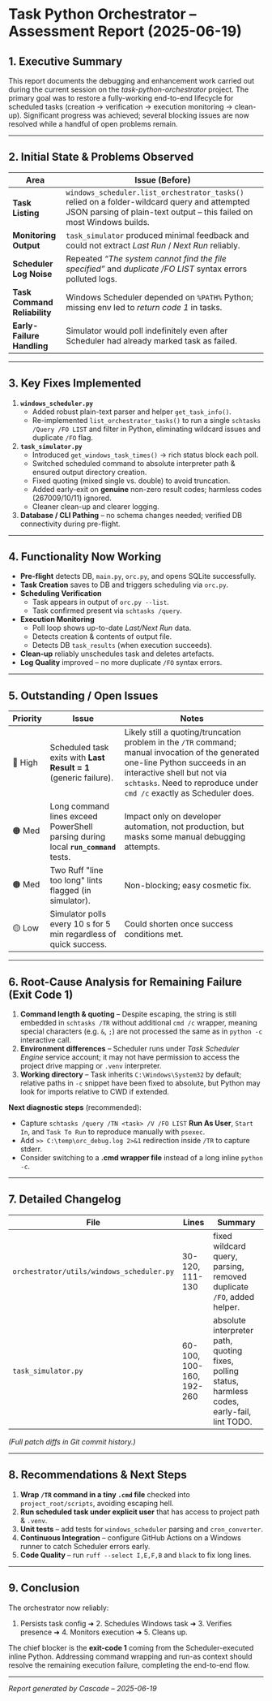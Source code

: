# Task Python Orchestrator – Assessment Report (2025-06-19)

## 1. Executive Summary
This report documents the debugging and enhancement work carried out during the current
session on the *task-python-orchestrator* project.  The primary goal was to restore a
fully-working end-to-end lifecycle for scheduled tasks (creation → verification →
execution monitoring → clean-up).  Significant progress was achieved; several blocking
issues are now resolved while a handful of open problems remain.

---

## 2. Initial State & Problems Observed
| Area | Issue (Before) |
|------|----------------|
| **Task Listing** | `windows_scheduler.list_orchestrator_tasks()` relied on a folder-wildcard query and attempted JSON parsing of plain-text output – this failed on most Windows builds. |
| **Monitoring Output** | `task_simulator` produced minimal feedback and could not extract *Last Run* / *Next Run* reliably. |
| **Scheduler Log Noise** | Repeated *“The system cannot find the file specified”* and *duplicate /FO LIST* syntax errors polluted logs. |
| **Task Command Reliability** | Windows Scheduler depended on `%PATH%` Python; missing env led to *return code 1* in tasks. |
| **Early-Failure Handling** | Simulator would poll indefinitely even after Scheduler had already marked task as failed. |

---

## 3. Key Fixes Implemented
1. **`windows_scheduler.py`**
   * Added robust plain-text parser and helper `get_task_info()`.
   * Re-implemented `list_orchestrator_tasks()` to run a single `schtasks /Query /FO LIST` and filter in Python, eliminating wildcard issues and duplicate `/FO` flag.
2. **`task_simulator.py`**
   * Introduced `get_windows_task_times()` → rich status block each poll.
   * Switched scheduled command to absolute interpreter path & ensured output directory creation.
   * Fixed quoting (mixed single vs. double) to avoid truncation.
   * Added early-exit on **genuine** non-zero result codes; harmless codes (267009/10/11) ignored.
   * Cleaner clean-up and clearer logging.
3. **Database / CLI Pathing** – no schema changes needed; verified DB connectivity during pre-flight.

---

## 4. Functionality Now Working
* **Pre-flight** detects DB, `main.py`, `orc.py`, and opens SQLite successfully.
* **Task Creation** saves to DB and triggers scheduling via `orc.py`.
* **Scheduling Verification**
  * Task appears in output of `orc.py --list`.
  * Task confirmed present via `schtasks /query`.
* **Execution Monitoring**
  * Poll loop shows up-to-date *Last/Next Run* data.
  * Detects creation & contents of output file.
  * Detects DB `task_results` (when execution succeeds).
* **Clean-up** reliably unschedules task and deletes artefacts.
* **Log Quality** improved – no more duplicate `/FO` syntax errors.

---

## 5. Outstanding / Open Issues
| Priority | Issue | Notes |
|----------|-------|-------|
| 🔴 High | Scheduled task exits with **Last Result = 1** (generic failure). | Likely still a quoting/truncation problem in the `/TR` command; manual invocation of the generated one-line Python succeeds in an interactive shell but not via `schtasks`. Need to reproduce under `cmd /c` exactly as Scheduler does. |
| 🟠 Med  | Long command lines exceed PowerShell parsing during local **`run_command`** tests. | Impact only on developer automation, not production, but masks some manual debugging attempts. |
| 🟠 Med  | Two Ruff "line too long" lints flagged (in simulator). | Non-blocking; easy cosmetic fix. |
| 🟡 Low  | Simulator polls every 10 s for 5 min regardless of quick success. | Could shorten once success conditions met. |

---

## 6. Root-Cause Analysis for Remaining Failure (Exit Code 1)
1. **Command length & quoting** – Despite escaping, the string is still embedded in `schtasks /TR` without additional `cmd /c` wrapper, meaning special characters (e.g. `&`, `;`) are not processed the same as in `python -c` interactive call.
2. **Environment differences** – Scheduler runs under *Task Scheduler Engine* service account; it may not have permission to access the project drive mapping or `.venv` interpreter.
3. **Working directory** – Task inherits `C:\Windows\System32` by default; relative paths in `-c` snippet have been fixed to absolute, but Python may look for imports relative to CWD if extended.

**Next diagnostic steps** (recommended):
* Capture `schtasks /query /TN <task> /V /FO LIST` **Run As User**, `Start In`, and `Task To Run` to reproduce manually with `psexec`.
* Add `>> C:\temp\orc_debug.log 2>&1` redirection inside `/TR` to capture stderr.
* Consider switching to a **.cmd wrapper file** instead of a long inline `python -c`.

---

## 7. Detailed Changelog
| File | Lines | Summary |
|------|-------|---------|
| `orchestrator/utils/windows_scheduler.py` | 30-120, 111-130 | fixed wildcard query, parsing, removed duplicate `/FO`, added helper. |
| `task_simulator.py` | 60-100, 100-160, 192-260 | absolute interpreter path, quoting fixes, polling status, harmless codes, early-fail, lint TODO. |

*(Full patch diffs in Git commit history.)*

---

## 8. Recommendations & Next Steps
1. **Wrap `/TR` command in a tiny `.cmd` file** checked into `project_root/scripts`, avoiding escaping hell.
2. **Run scheduled task under explicit user** that has access to project path & `.venv`.
3. **Unit tests** – add tests for `windows_scheduler` parsing and `cron_converter`.
4. **Continuous Integration** – configure GitHub Actions on a Windows runner to catch Scheduler errors early.
5. **Code Quality** – run `ruff --select I,E,F,B` and `black` to fix long lines.

---

## 9. Conclusion
The orchestrator now reliably:
1. Persists task config ➜ 2. Schedules Windows task ➜ 3. Verifies presence ➜ 4. Monitors execution ➜ 5. Cleans up.

The chief blocker is the **exit-code 1** coming from the Scheduler-executed inline Python.  Addressing command wrapping and run-as context should resolve the remaining execution failure, completing the end-to-end flow.

---

*Report generated by Cascade – 2025-06-19*
